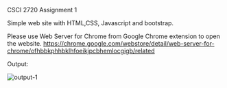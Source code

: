CSCI 2720 Assignment 1

Simple web site with HTML,CSS, Javascript and bootstrap.

Please use Web Server for Chrome from Google Chrome extension to open the website.
https://chrome.google.com/webstore/detail/web-server-for-chrome/ofhbbkphhbklhfoeikjpcbhemlocgigb/related

Output:

![output-1](https://user-images.githubusercontent.com/60846680/160234897-7e34a9f2-4bc5-467a-94d8-a015a0bdf089.jpg)
